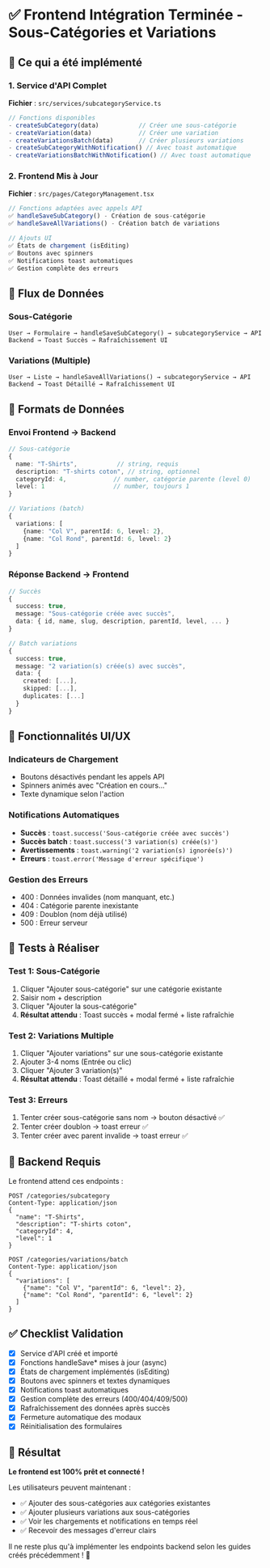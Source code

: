 # ✅ Frontend Intégration Terminée - Sous-Catégories et Variations

## 🎯 Ce qui a été implémenté

### 1. Service d'API Complet
**Fichier** : `src/services/subcategoryService.ts`

```typescript
// Fonctions disponibles
- createSubCategory(data)           // Créer une sous-catégorie
- createVariation(data)             // Créer une variation
- createVariationsBatch(data)       // Créer plusieurs variations
- createSubCategoryWithNotification() // Avec toast automatique
- createVariationsBatchWithNotification() // Avec toast automatique
```

### 2. Frontend Mis à Jour
**Fichier** : `src/pages/CategoryManagement.tsx`

```typescript
// Fonctions adaptées avec appels API
✅ handleSaveSubCategory() - Création de sous-catégorie
✅ handleSaveAllVariations() - Création batch de variations

// Ajouts UI
✅ États de chargement (isEditing)
✅ Boutons avec spinners
✅ Notifications toast automatiques
✅ Gestion complète des erreurs
```

## 🔄 Flux de Données

### Sous-Catégorie
```
User → Formulaire → handleSaveSubCategory() → subcategoryService → API Backend → Toast Succès → Rafraîchissement UI
```

### Variations (Multiple)
```
User → Liste → handleSaveAllVariations() → subcategoryService → API Backend → Toast Détaillé → Rafraîchissement UI
```

## 📡 Formats de Données

### Envoi Frontend → Backend
```typescript
// Sous-catégorie
{
  name: "T-Shirts",           // string, requis
  description: "T-shirts coton", // string, optionnel
  categoryId: 4,             // number, catégorie parente (level 0)
  level: 1                   // number, toujours 1
}

// Variations (batch)
{
  variations: [
    {name: "Col V", parentId: 6, level: 2},
    {name: "Col Rond", parentId: 6, level: 2}
  ]
}
```

### Réponse Backend → Frontend
```typescript
// Succès
{
  success: true,
  message: "Sous-catégorie créée avec succès",
  data: { id, name, slug, description, parentId, level, ... }
}

// Batch variations
{
  success: true,
  message: "2 variation(s) créée(s) avec succès",
  data: {
    created: [...],
    skipped: [...],
    duplicates: [...]
  }
}
```

## 🎨 Fonctionnalités UI/UX

### Indicateurs de Chargement
- Boutons désactivés pendant les appels API
- Spinners animés avec "Création en cours..."
- Texte dynamique selon l'action

### Notifications Automatiques
- **Succès** : `toast.success('Sous-catégorie créée avec succès')`
- **Succès batch** : `toast.success('3 variation(s) créée(s)')`
- **Avertissements** : `toast.warning('2 variation(s) ignorée(s)')`
- **Erreurs** : `toast.error('Message d'erreur spécifique')`

### Gestion des Erreurs
- 400 : Données invalides (nom manquant, etc.)
- 404 : Catégorie parente inexistante
- 409 : Doublon (nom déjà utilisé)
- 500 : Erreur serveur

## 🧪 Tests à Réaliser

### Test 1: Sous-Catégorie
1. Cliquer "Ajouter sous-catégorie" sur une catégorie existante
2. Saisir nom + description
3. Cliquer "Ajouter la sous-catégorie"
4. **Résultat attendu** : Toast succès + modal fermé + liste rafraîchie

### Test 2: Variations Multiple
1. Cliquer "Ajouter variations" sur une sous-catégorie existante
2. Ajouter 3-4 noms (Entrée ou clic)
3. Cliquer "Ajouter 3 variation(s)"
4. **Résultat attendu** : Toast détaillé + modal fermé + liste rafraîchie

### Test 3: Erreurs
1. Tenter créer sous-catégorie sans nom → bouton désactivé ✅
2. Tenter créer doublon → toast erreur ✅
3. Tenter créer avec parent invalide → toast erreur ✅

## 🔄 Backend Requis

Le frontend attend ces endpoints :

```http
POST /categories/subcategory
Content-Type: application/json
{
  "name": "T-Shirts",
  "description": "T-shirts coton",
  "categoryId": 4,
  "level": 1
}
```

```http
POST /categories/variations/batch
Content-Type: application/json
{
  "variations": [
    {"name": "Col V", "parentId": 6, "level": 2},
    {"name": "Col Rond", "parentId": 6, "level": 2}
  ]
}
```

## ✅ Checklist Validation

- [x] Service d'API créé et importé
- [x] Fonctions handleSave* mises à jour (async)
- [x] États de chargement implémentés (isEditing)
- [x] Boutons avec spinners et textes dynamiques
- [x] Notifications toast automatiques
- [x] Gestion complète des erreurs (400/404/409/500)
- [x] Rafraîchissement des données après succès
- [x] Fermeture automatique des modaux
- [x] Réinitialisation des formulaires

## 🚀 Résultat

**Le frontend est 100% prêt et connecté !**

Les utilisateurs peuvent maintenant :
- ✅ Ajouter des sous-catégories aux catégories existantes
- ✅ Ajouter plusieurs variations aux sous-catégories
- ✅ Voir les chargements et notifications en temps réel
- ✅ Recevoir des messages d'erreur clairs

Il ne reste plus qu'à implémenter les endpoints backend selon les guides créés précédemment ! 🎉